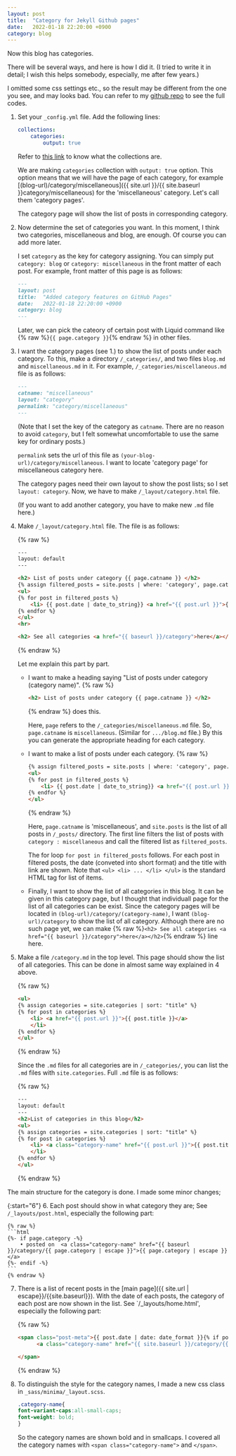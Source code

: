 ```yaml
---
layout: post
title:  "Category for Jekyll Github pages"
date:   2022-01-18 22:20:00 +0900
category: blog
---
```

Now this blog has categories. 

There will be several ways, and here is how I did it. (I tried to write it in detail; I wish this helps somebody, especially, me after few years.) 

I omitted some css settings etc., so the result may be different from the one you see, and may looks bad. You can refer to my [github repo](https://github.com/hojin-kim/hojin-kim.github.io) to see the full codes. 

1. Set your `_config.yml` file. Add the following lines:

    ```yaml
    collections:
        categories:
            output: true
    ```

    Refer to [this link](https://jekyllrb.com/docs/collections/) to know what the collections are. 
    
    We are making `categories` collection with `output: true` option. This option means that we will have the page of each category, for example [(blog-url)/category/miscellaneous]({{ site.url }}/{{ site.baseurl }}category/miscellaneous) for the '<span class="category-name">miscellaneous</span>' category. Let's call them 'category pages'.
    
    The category page will show the list of posts in corresponding category.

2. Now determine the set of categories you want. 
    In this moment, I think two categories, <span class='category-name'> miscellaneous</span> and <span class='category-name'>blog</span>, are enough. Of course you can add more later. 
    
    I set `category` as the key for category assigning. You can simply put `category: blog` or `category: miscellaneous` in the front matter of each post. For example, front matter of this page is as follows:

    ```markdown
    ---
    layout: post
    title:  "Added category features on GitHub Pages"
    date:   2022-01-18 22:20:00 +0900
    category: blog
    ---
    ```

    Later, we can pick the cateory of certain post with Liquid command like {% raw %}`{{ page.category }}`{% endraw %} in other files.


3.  I want the category pages (see 1.) to show the list of posts under each category. To this, make a directory `/_categories/`, and two files `blog.md` and `miscellaneous.md` in it. For example, `/_categories/miscellaneous.md` file is as follows:

    ```markdown
    ---
    catname: "miscellaneous"
    layout: "category"
    permalink: "category/miscellaneous"
    ---
    ```
    
    (Note that I set the key of the category as `catname`. There are no reason to avoid `category`, but I felt somewhat uncomfortable to use the same key for ordinary posts.)

    `permalink` sets the url of this file as `(your-blog-url)/category/miscellaneous`. I want to locate 'category page' for <span class='category-name'>miscellaneous</span> category here. 
    
    The category pages need their own layout to show the post lists; so I set `layout: category`. Now, we have to make `/_layout/category.html` file.

    (If you want to add another category, you have to make new `.md` file here.)

4.  Make `/_layout/category.html` file. The file is as follows:

    {% raw %}
    ```html
    ---
    layout: default
    ---
    
    <h2> List of posts under category {{ page.catname }} </h2>
    {% assign filtered_posts = site.posts | where: 'category', page.catname %}
    <ul>
    {% for post in filtered_posts %}
        <li> {{ post.date | date_to_string}} <a href="{{ post.url }}">{{ post.title }}</a></li>
    {% endfor %}
    </ul>
    <hr>
    
    <h2> See all categories <a href="{{ baseurl }}/category">here</a></h2>
    ```
    {% endraw %}

    Let me explain this part by part. 
    *   I want to make a heading saying "List of posts under category (category name)". 
        {% raw %}
        ```html 
        <h2> List of posts under category {{ page.catname }} </h2>
        ```
        {% endraw %}
        does this. 
        
        Here, `page` refers to the `/_categories/miscellaneous.md` file. So, `page.catname` is `miscellaneous`. (Similar for `.../blog.md` file.) By this you can generate the appropriate heading for each category. 
    *   I want to make a list of posts under each category. 
        {% raw %}
        ```html
        {% assign filtered_posts = site.posts | where: 'category', page.catname %}
        <ul>
        {% for post in filtered_posts %}
            <li> {{ post.date | date_to_string}} <a href="{{ post.url }}">{{ post.title }}</a></li>
        {% endfor %}
        </ul>
        ```
        {% endraw %}

        Here, `page.catname` is 'miscellaneous', and `site.posts` is the list of all posts in `/_posts/` directory. The first line filters the list of posts with `category : miscellaneous` and call the filtered list as `filtered_posts`.
        
        The for loop `for post in filtered_posts` follows. For each post in filtered posts, the date (conveted into short format) and the title with link are shown. Note that `<ul> <li> ... </li> </ul>` is the standard HTML tag for list of items.

    *   Finally, I want to show the list of all categories in this blog. It can be given in this category page, but I thought that individuall page for the list of all categories can be exist. Since the category pages will be located in `(blog-url)/category/(category-name)`, I want `(blog-url)/category` to show the list of all category. Although there are no such page yet, we can make 
        {% raw %}`<h2> See all categories <a href="{{ baseurl }}/category">here</a></h2>`{% endraw %}
        line here.
    
5.  Make a file `/category.md` in the top level. This page should show the list of all categories. This can be done in almost same way explained in 4 above.

    {% raw %}
    ```html 
    <ul>
    {% assign categories = site.categories | sort: "title" %}
    {% for post in categories %}
        <li> <a href="{{ post.url }}">{{ post.title }}</a>
        </li>
    {% endfor %}
    </ul>
    ```
    {% endraw %}
    
    Since the `.md` files for all categories are in `/_categories/`, you can list the `.md` files with `site.categories`. Full `.md` file is as follows:

    {% raw %}
    ```html 
    ---
    layout: default
    ---
    <h2>List of categories in this blog</h2>
    <ul>
    {% assign categories = site.categories | sort: "title" %}
    {% for post in categories %}
        <li> <a class="category-name" href="{{ post.url }}">{{ post.title }}</a>
        </li>
    {% endfor %}
    </ul>
    ```
    {% endraw %}

The main structure for the category is done. I made some minor changes; 

{:start="6"}
6. Each post should show in what category they are; See `/_layouts/post.html`, especially the following part:
    
    {% raw %}
    ```html
    {%- if page.category -%}
        • posted on  <a class="category-name" href="{{ baseurl }}/category/{{ page.category | escape }}">{{ page.category | escape }}</a> 
    {%- endif -%}
    ```
    {% endraw %}

7. There is a list of recent posts in the [main page]({{ site.url | escape}}/{{site.baseurl}}). With the date of each posts, the category of each post are now shown in the list. See `/_layouts/home.html', especially the following part: 
    
    {% raw %}
    ```html
    <span class="post-meta">{{ post.date | date: date_format }}{% if post.category %} &nbsp/&nbsp in 
          <a class="category-name" href="{{ site.baseurl }}/category/{{ post.category }}"> {{ post.category }} </a>{% endif %}

    </span>
    ```
    {% endraw %}

8. To distinguish the style for the category names, I made a new css class in `_sass/minima/_layout.scss`.
    
    ```css
    .category-name{
    font-variant-caps:all-small-caps;
    font-weight: bold;
    }
    ```

    So the category names are shown bold and in smallcaps. I covered all the category names with `<span class="category-name">` and `</span>`. 